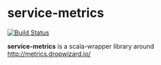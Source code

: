 # service-metrics

[![Build Status](https://travis-ci.org/InnovaCo/service-metrics.svg?branch=master)](https://travis-ci.org/InnovaCo/service-metrics)

**service-metrics** is a scala-wrapper library around http://metrics.dropwizard.io/
